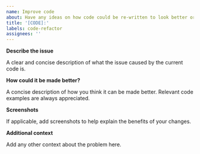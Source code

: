 ```yaml
---
name: Improve code
about: Have any ideas on how code could be re-written to look better or perform better?
title: '[CODE]:'
labels: code-refactor
assignees: ''
---
```


**Describe the issue**

A clear and concise description of what the issue caused by the current code is.

**How could it be made better?**

A concise description of how you think it can be made better. Relevant code examples are always appreciated.

**Screenshots**

If applicable, add screenshots to help explain the benefits of your changes.

**Additional context**

Add any other context about the problem here.

